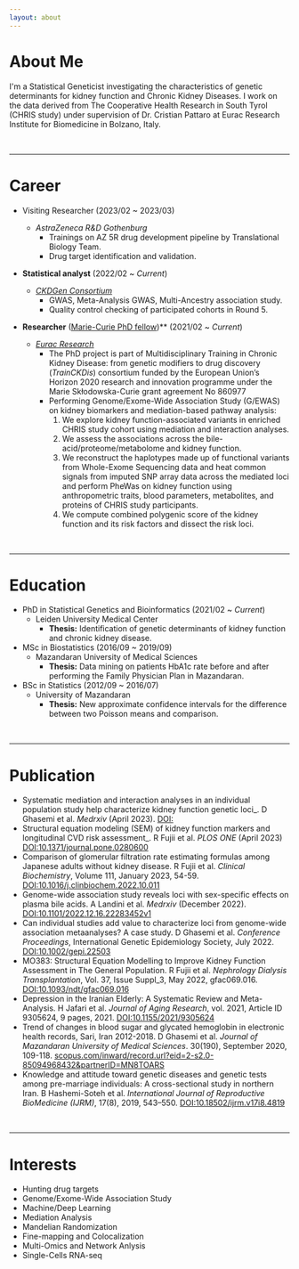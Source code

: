 ```yaml
---
layout: about 
---
```


# About Me
I'm a Statistical Geneticist investigating the characteristics of genetic determinants for kidney function and Chronic Kidney Diseases. I work on the data derived from The Cooperative Health Research in South Tyrol (CHRIS study) under supervision of Dr. Cristian Pattaro at Eurac Research Institute for Biomedicine in Bolzano, Italy. 

<br/>

---

# Career
* Visiting Researcher (2023/02 ~ 2023/03)
  * _AstraZeneca R&D Gothenburg_
    * Trainings on AZ 5R drug development pipeline by Translational Biology Team.
    * Drug target identification and validation.

* **Statistical analyst** (2022/02 ~ *Current*)
  * [_CKDGen Consortium_](http://ckdgen.imbi.uni-freiburg.de/)
    * GWAS, Meta-Analysis GWAS, Multi-Ancestry association study.
    * Quality control checking of participated cohorts in Round 5.

* **Researcher** ([Marie-Curie PhD fellow](https://www.trainckdis.eu/consortium/fellows/dariush-ghasemi))** (2021/02 ~ *Current*)
  * [_Eurac Research_](https://www.eurac.edu/en/people/dariush-ghasemi-semeskandeh)
    * The PhD project is part of Multidisciplinary Training in Chronic Kidney Disease: from genetic modifiers to drug discovery (_TrainCKDis_) consortium funded by the European Union’s Horizon 2020 research and innovation programme under the Marie Skłodowska-Curie grant agreement No 860977 
    * Performing Genome/Exome-Wide Association Study (G/EWAS) on kidney biomarkers and mediation-based pathway analysis:
      1. We explore kidney function-associated variants in enriched CHRIS study cohort using mediation and interaction analyses.
      2. We assess the associations across the bile-acid/proteome/metabolome and kidney function.
      3. We reconstruct the haplotypes made up of functional variants from Whole-Exome Sequencing data and heat common signals from imputed SNP array data across the mediated loci and perform PheWas on kidney function using anthropometric traits, blood parameters, metabolites, and proteins of CHRIS study participants.
      4. We compute combined polygenic score of the kidney function and its risk factors and dissect the risk loci.

<br/>

---

# Education
* PhD in Statistical Genetics and Bioinformatics (2021/02 ~ *Current*)
  * Leiden University Medical Center
    * **Thesis:** Identification of genetic determinants of kidney function and chronic kidney disease.
* MSc in Biostatistics (2016/09 ~ 2019/09)
  * Mazandaran University of Medical Sciences
    * **Thesis:** Data mining on patients HbA1c rate before and after performing the Family Physician Plan in Mazandaran.
* BSc in Statistics (2012/09 ~ 2016/07)
  * University of Mazandaran
    * **Thesis:** New approximate confidence intervals for the difference between two Poisson means and comparison. 

<br/>

---

# Publication
* Systematic mediation and interaction analyses in an individual population study help characterize kidney function genetic loci_. D Ghasemi et al. _Medrxiv_ (April 2023). [DOI:]()
* Structural equation modeling (SEM) of kidney function markers and longitudinal CVD risk assessment_. R Fujii et al. _PLOS ONE_ (April 2023) [DOI:10.1371/journal.pone.0280600](https://journals.plos.org/plosone/article?id=10.1371/journal.pone.0280600)
* Comparison of glomerular filtration rate estimating formulas among Japanese adults without kidney disease. R Fujii et al. _Clinical Biochemistry_, Volume 111, January 2023, 54-59. [DOI:10.1016/j.clinbiochem.2022.10.011](https://www.sciencedirect.com/science/article/pii/S0009912022002351?via%3Dihub)
* Genome-wide association study reveals loci with sex-specific effects on plasma bile acids. A Landini et al. _Medrxiv_ (December 2022). [DOI:10.1101/2022.12.16.22283452v1](https://www.medrxiv.org/content/10.1101/2022.12.16.22283452v1)
* Can individual studies add value to characterize loci from genome-wide association metaanalyses? A case study. D Ghasemi et al. _Conference Proceedings_, International Genetic Epidemiology Society, July 2022. [DOI:10.1002/gepi.22503](https://onlinelibrary.wiley.com/doi/10.1002/gepi.22503)
* MO383: Structural Equation Modelling to Improve Kidney Function Assessment in The General Population. R Fujii et al. _Nephrology Dialysis Transplantation_, Vol. 37, Issue Suppl_3, May 2022, gfac069.016. [DOI:10.1093/ndt/gfac069.016](https://academic.oup.com/ndt/article/37/Supplement_3/gfac069.016/6578161)
* Depression in the Iranian Elderly: A Systematic Review and Meta-Analysis. H Jafari et al. _Journal of Aging Research_, vol. 2021, Article ID 9305624, 9 pages, 2021. [DOI:10.1155/2021/9305624](https://www.hindawi.com/journals/jar/2021/9305624/)
* Trend of changes in blood sugar and glycated hemoglobin in electronic health records, Sari, Iran 2012-2018. D Ghasemi et al. _Journal of Mazandaran University of Medical Sciences_. 30(190), September 2020, 109-118. [scopus.com/inward/record.url?eid=2-s2.0-85094968432&partnerID=MN8TOARS](http://www.scopus.com/inward/record.url?eid=2-s2.0-85094968432&partnerID=MN8TOARS)
* Knowledge and attitude toward genetic diseases and genetic tests among pre-marriage individuals: A cross-sectional study in northern Iran. B Hashemi-Soteh et al. _International Journal of Reproductive BioMedicine (IJRM)_, 17(8), 2019, 543–550. [DOI:10.18502/ijrm.v17i8.4819](https://knepublishing.com/index.php/ijrm/article/view/4819)

<br/>

---

# Interests
- Hunting drug targets
- Genome/Exome-Wide Association Study
- Machine/Deep Learning
- Mediation Analysis
- Mandelian Randomization
- Fine-mapping and Colocalization  
- Multi-Omics and Network Anlysis
- Single-Cells RNA-seq
